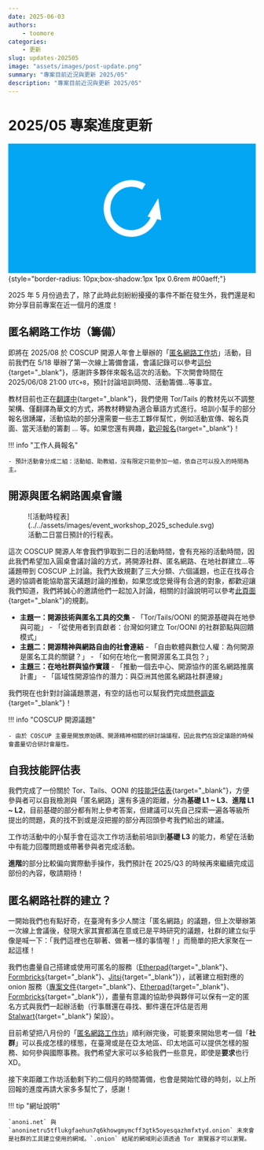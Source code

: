 ```yaml
---
date: 2025-06-03
authors:
    - toomore
categories:
    - 更新
slug: updates-202505
image: "assets/images/post-update.png"
summary: "專案目前近況與更新 2025/05"
description: "專案目前近況與更新 2025/05"
---
```

# 2025/05 專案進度更新

![2025/05 專案進度更新](./assets/images/post-update.png){style="border-radius: 10px;box-shadow:1px 1px 0.6rem #00aeff;"}

2025 年 5 月份過去了，除了此時此刻紛紛擾擾的事件不斷在發生外，我們還是和妳分享目前專案在近一個月的進度！

## 匿名網路工作坊（籌備）

即將在 2025/08 於 COSCUP 開源人年會上舉辦的「[匿名網路工作坊](../../event-workshop-2025-prepare.md)」活動，目前我們在 5/18 舉辦了第一次線上籌備會議，會議記錄可以參考[這份](https://pad.anoni.net/p/anoni-workshop){target="_blank"}，感謝許多夥伴來報名這次的活動。下次開會時間在 2025/06/08 21:00 `UTC+8`，預計討論培訓時間、活動籌備...等事宜。

教材目前也正在[翻譯中](https://docs.google.com/presentation/d/16XWWrSX8DqmZ9uEORiaI-jT0RpquswXFDbzvr6srYjA/edit){target="_blank"}，我們使用 Tor/Tails 的教材先以不調整架構、僅翻譯為華文的方式，將教材轉變為適合華語方式進行。培訓小幫手的部分報名很踴躍，活動協助的部分還需要一些志工夥伴幫忙，例如活動宣傳、報名頁面、當天活動的籌劃 ... 等。如果您還有興趣，[歡迎報名](../../event-workshop-2025-prepare.md#%E5%A0%B1%E5%90%8D%E5%B7%A5%E4%BD%9C%E4%BA%BA%E5%93%A1){target="_blank"}！

!!! info "工作人員報名"

    - 預計活動會分成二組：活動組、助教組，沒有限定只能參加一組，依自己可以投入的時間為主。

<!-- more -->

## 開源與匿名網路圓桌會議

<figure markdown="span">
  ![活動時程表](../../assets/images/event_workshop_2025_schedule.svg)
  <figcaption>活動二日當日預計的行程表。</figcaption>
</figure>

這次 COSCUP 開源人年會我們爭取到二日的活動時間，會有充裕的活動時間，因此我們希望加入圓桌會議討論的方式，將開源社群、匿名網路、在地社群建立...等議題帶到 COSCUP 上討論。我們大致規劃了三大分類、六個議題，也正在找尋合適的協調者能協助當天議題討論的推動，如果您或您覺得有合適的對象，都歡迎讓我們知道，我們將誠心的邀請他們一起加入討論，相關的討論說明可以參考[此頁面](../../event-workshop-2025-prepare.md#%E5%9C%93%E6%A1%8C%E6%9C%83%E8%AD%B0Round-Table){target="_blank"}的規劃。

- **主題一：開源技術與匿名工具的交集**
      - 「Tor/Tails/OONI 的開源基礎與在地參與可能」
      - 「從使用者到貢獻者：台灣如何建立 Tor/OONI 的社群節點與回饋模式」
- **主題二：開源精神與網路自由的社會連結**
      - 「自由軟體與數位人權：為何開源是匿名工具的關鍵？」
      - 「如何在地化一套開源匿名工具包？」
- **主題三：在地社群與協作實踐**
      - 「推動一個去中心、開源協作的匿名網路推廣計畫」
      - 「區域性開源協作的潛力：與亞洲其他匿名網路社群連線」

我們現在也針對討論議題票選，有空的話也可以幫我們完成[問卷調查](https://form.anoni.net/s/cmaxjo2p40000o10131byw3do){target="_blank"}！

!!! info "COSCUP 開源議題"

    - 由於 COSCUP 主要是開放原始碼、開源精神相關的研討論議程，因此我們在設定議題的時候會盡量切合研討會屬性。

## 自我技能評估表

我們完成了一份關於 Tor、Tails、OONI 的[技能評估表](../../setup-skill-level.md){target="_blank"}，方便參與者可以自我檢測與「匿名網路」還有多遠的距離，分為**基礎 L1 ~ L3**、**進階 L1 ~ L2**，目前基礎的部分都有附上參考答案，但建議可以先自己探索一遍各等級所提出的問題，真的找不到或是沒把握的部分再回頭參考我們給出的建議。

工作坊活動中的小幫手會在這次工作坊活動前培訓到**基礎 L3** 的能力，希望在活動中有能力回覆問題或帶著參與者完成活動。

**進階**的部分比較偏向實際動手操作，我們預計在 2025/Q3 的時候再來繼續完成這部份的內容，敬請期待！

## 匿名網路社群的建立？

一開始我們也有點好奇，在臺灣有多少人關注「匿名網路」的議題，但上次舉辦第一次線上會議後，發現大家其實都滿在意或已是平時研究的議題，社群的建立似乎像是喊一下：「我們這裡也在聊著、做著一樣的事情喔！」而簡單的把大家聚在一起這樣！

我們也盡量自己搭建或使用可匿名的服務（[Etherpad](https://pad.anoni.net/){target="_blank"}、[Formbricks](https://form.anoni.net/s/cmaxjo2p40000o10131byw3do){target="_blank"}、[Jitsi](https://jitsi.goodmeet.asia/){target="_blank"}），試著建立相對應的 onion 服務（[專案文件](http://docs.anoninetru5tflukgfaehun7q6khowgmymcff3gtk5oyesqazhmfxtyd.onion/){target="_blank"}、[Etherpad](http://pad.anoninetru5tflukgfaehun7q6khowgmymcff3gtk5oyesqazhmfxtyd.onion/){target="_blank"}、[Formbricks](http://form.anoninetru5tflukgfaehun7q6khowgmymcff3gtk5oyesqazhmfxtyd.onion/s/cmaxjo2p40000o10131byw3do){target="_blank"}），盡量有意識的協助參與夥伴可以保有一定的匿名方式與我們一起辦活動（行事曆還在尋找、郵件還在評估是否用 [Stalwart](https://stalw.art/){target="_blank"} 架設）。

目前希望把八月份的「[匿名網路工作坊](../../event-workshop-2025.md)」順利辦完後，可能要來開始思考一個「**社群**」可以長成怎樣的樣態，在臺灣或是在亞太地區、印太地區可以提供怎樣的服務、如何參與國際事務。我們希望大家可以多給我們一些意見，即使是**要求**也行 XD。

接下來距離工作坊活動剩下約二個月的時間籌備，也會是開始忙碌的時刻，以上所回報的進度再請大家多多幫忙了，感謝！

!!! tip "網址說明"

    `anoni.net` 與 `anoninetru5tflukgfaehun7q6khowgmymcff3gtk5oyesqazhmfxtyd.onion` 未來會是社群的工具建立使用的網域。`.onion` 結尾的網域則必須透過 Tor 瀏覽器才可以瀏覽。

